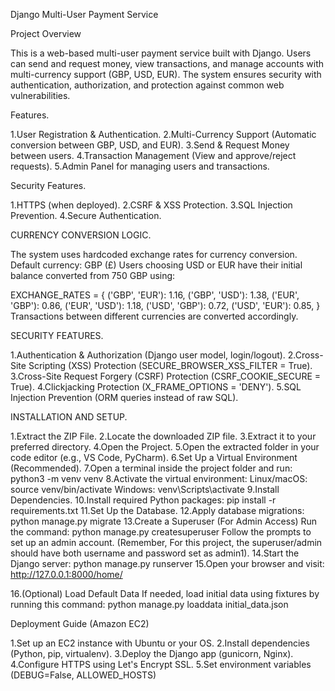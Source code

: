 Django Multi-User Payment Service

Project Overview

This is a web-based multi-user payment service built with Django. Users can send and request money, view transactions, 
and manage accounts with multi-currency support (GBP, USD, EUR). 
The system ensures security with authentication, authorization, and protection against common web vulnerabilities.

Features.

1.User Registration & Authentication.
2.Multi-Currency Support (Automatic conversion between GBP, USD, and EUR).
3.Send & Request Money between users.
4.Transaction Management (View and approve/reject requests).
5.Admin Panel for managing users and transactions.

Security Features.

1.HTTPS (when deployed).
2.CSRF & XSS Protection.
3.SQL Injection Prevention.
4.Secure Authentication.

CURRENCY CONVERSION LOGIC.

The system uses hardcoded exchange rates for currency conversion.
Default currency: GBP (£)
Users choosing USD or EUR have their initial balance converted from 750 GBP using:

EXCHANGE_RATES = {
    ('GBP', 'EUR'): 1.16,
    ('GBP', 'USD'): 1.38,
    ('EUR', 'GBP'): 0.86,
    ('EUR', 'USD'): 1.18,
    ('USD', 'GBP'): 0.72,
    ('USD', 'EUR'): 0.85,
}
Transactions between different currencies are converted accordingly.

SECURITY FEATURES.

1.Authentication & Authorization (Django user model, login/logout).
2.Cross-Site Scripting (XSS) Protection (SECURE_BROWSER_XSS_FILTER = True).
3.Cross-Site Request Forgery (CSRF) Protection (CSRF_COOKIE_SECURE = True).
4.Clickjacking Protection (X_FRAME_OPTIONS = 'DENY').
5.SQL Injection Prevention (ORM queries instead of raw SQL).


INSTALLATION AND SETUP.

1.Extract the ZIP File.
2.Locate the downloaded ZIP file.
3.Extract it to your preferred directory.
4.Open the Project.
5.Open the extracted folder in your code editor (e.g., VS Code, PyCharm).
6.Set Up a Virtual Environment (Recommended).
7.Open a terminal inside the project folder and run: python3 -m venv venv
8.Activate the virtual environment:
   Linux/macOS:
     source venv/bin/activate
   Windows:
     venv\Scripts\activate
9.Install Dependencies.
10.Install required Python packages:
     pip install -r requirements.txt
11.Set Up the Database.
12.Apply database migrations:
     python manage.py migrate
13.Create a Superuser (For Admin Access)
 Run the command:
  python manage.py createsuperuser
Follow the prompts to set up an admin account. (Remember, For this project, the superuser/admin should have both username and password set as admin1).
14.Start the Django server:
   python manage.py runserver
15.Open your browser and visit:
http://127.0.0.1:8000/home/

16.(Optional) Load Default Data
If needed, load initial data using fixtures by running this command:
   python manage.py loaddata initial_data.json


Deployment Guide (Amazon EC2)

1.Set up an EC2 instance with Ubuntu or your OS.
2.Install dependencies (Python, pip, virtualenv).
3.Deploy the Django app (gunicorn, Nginx).
4.Configure HTTPS using Let's Encrypt SSL.
5.Set environment variables (DEBUG=False, ALLOWED_HOSTS)